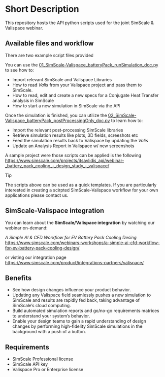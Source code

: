 # Short Description
This repository hosts the API python scripts used for the joint SimScale & Valispace webinar.

## Available files and workflow

There are two example script files provided

You can use the [01_SimScale-Valispace_batteryPack_runSimulation_doc.py](https://github.com/SimScaleGmbH/simscale-valispace-api/blob/master/01_SimScale-Valispace_batteryPack_runSimulation_doc.py) to see how to:

* Import relevant SimScale and Valispace Libraries
* How to read _Valis_ from your Valispace project and pass them to SimScale.
* How to read, edit and create a new specs for a Conjugate Heat Transfer analysis in SimScale
* How to start a new simulation in SimScale via the API
  
Once the simulation is finished, you can utilize the [02_SimScale-Valispace_batteryPack_postProcessingOnly_doc.py](https://github.com/SimScaleGmbH/simscale-valispace-api/blob/master/02_SimScale-Valispace_batteryPack_postProcessingOnly_doc.py) to learn how to:

* Import the relevant post-processing SimScale libraries
* Retrieve simulation results like plots, 3D fields, screeshots etc
* Feed the simulation results back to Valispace by updating the _Valis_
* Update an Analysis Report in Valispace w/ new screenshots

A sample project were those scripts can be applied is the following
https://www.simscale.com/projects/itsavlidis_api/webinar-_battery_pack_cooling_-_design_study_-_valispace/

>[!TIP]
>The scripts above can be used as a quick templates. If you are particularly interested in creating a scirpted SimScale-Valispace workflow for your own applications please contact us.

## SimScale-Valispace integration

You can learn about the **SimScale/Valispace integration** by watching our webinar on-demand:

_A Simple AI & CFD Workflow for EV Battery Pack Cooling Desing_
https://www.simscale.com/webinars-workshops/a-simple-ai-cfd-workflow-for-ev-battery-pack-cooling-design/

or visting our integration page
https://www.simscale.com/product/integrations-partners/valispace/


## Benefits
* See how design changes influence your product behavior.
* Updating any Valispace field seamlessly pushes a new simulation to SimScale and results are rapidly fed back, taking advantage of SimScale’s cloud computing.
* Build automated simulation reports and go/no-go requirements matrices to understand your system’s behavior.
* Enable your design teams to gain a rapid understanding of design changes by performing high-fidelity SimScale simulations in the background with a push of a button.


## Requirements
* SimScale Professional license
* SimScale API key
* Valispace Pro or Enterprise license

